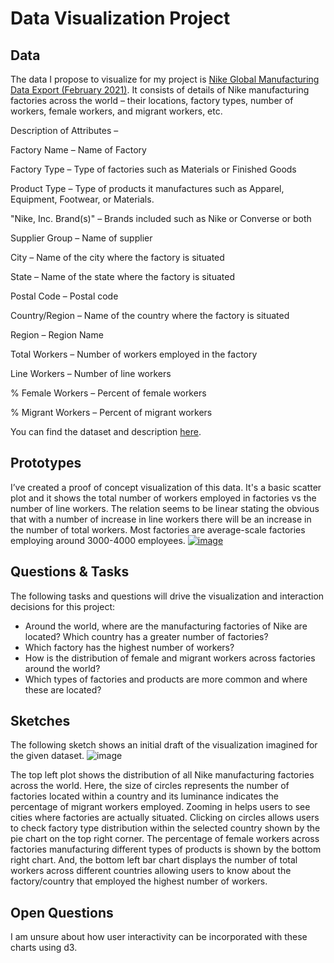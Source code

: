 # Data Visualization Project

## Data

The data I propose to visualize for my project is [Nike Global Manufacturing Data Export (February 2021)](http://manufacturingmap.nikeinc.com/). It consists of details of Nike manufacturing factories across the world – their locations, factory types, number of workers, female workers, and migrant workers, etc. 

Description of Attributes –

Factory Name – Name of Factory

Factory Type – Type of factories such as Materials or Finished Goods

Product Type – Type of products it manufactures such as Apparel, Equipment, Footwear, or Materials.

"Nike, Inc. Brand(s)" – Brands included such as Nike or Converse or both

Supplier Group – Name of supplier

City – Name of the city where the factory is situated

State – Name of the state where the factory is situated

Postal Code – Postal code

Country/Region – Name of the country where the factory is situated

Region – Region Name

Total Workers – Number of workers employed in the factory

Line Workers – Number of line workers

% Female Workers – Percent of female workers

% Migrant Workers – Percent of migrant workers

You can find the dataset and description [here](https://gist.github.com/siddhipa/3357f23f4ecd08f3737215f16026269e).


## Prototypes

I’ve created a proof of concept visualization of this data. It's a basic scatter plot and it shows the total number of workers employed in factories vs the number of line workers. The relation seems to be linear stating the obvious that with a number of increase in line workers there will be an increase in the number of total workers. Most factories are average-scale factories employing around 3000-4000 employees.
[![image](https://user-images.githubusercontent.com/49468721/134425996-5a91e0b1-b058-41a0-b1d0-9432479456dc.png)](https://vizhub.com/siddhipa/e75567ad58d44564b91fa851ad9e6f3e)


## Questions & Tasks

The following tasks and questions will drive the visualization and interaction decisions for this project:

 * Around the world, where are the manufacturing factories of Nike are located? Which country has a greater number of factories?
 * Which factory has the highest number of workers?
 * How is the distribution of female and migrant workers across factories around the world?
 * Which types of factories and products are more common and where these are located?

## Sketches

The following sketch shows an initial draft of the visualization imagined for the given dataset.
![image](https://user-images.githubusercontent.com/49468721/134425401-6324e9fc-367b-41c5-9c50-964ac1cd0b48.png)

The top left plot shows the distribution of all Nike manufacturing factories across the world. Here, the size of circles represents the number of factories located within a country and its luminance indicates the percentage of migrant workers employed. Zooming in helps users to see cities where factories are actually situated. Clicking on circles allows users to check factory type distribution within the selected country shown by the pie chart on the top right corner. The percentage of female workers across factories manufacturing different types of products is shown by the bottom right chart. And, the bottom left bar chart displays the number of total workers across different countries allowing users to know about the factory/country that employed the highest number of workers.

## Open Questions

I am unsure about how user interactivity can be incorporated with these charts using d3.
